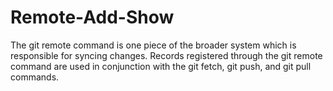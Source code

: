 # Remote-Add-Show

The git remote command is one piece of the broader system which is responsible for syncing changes. 
Records registered through the git remote command are used in conjunction with the git fetch, git push, 
and git pull commands. 
